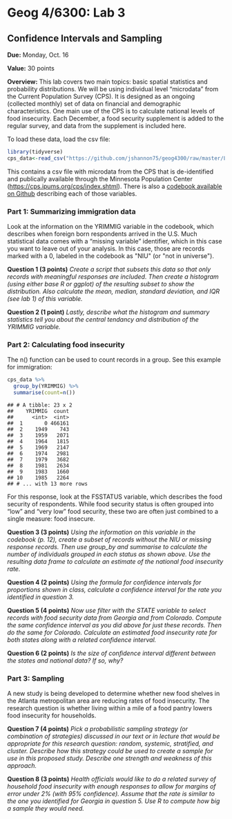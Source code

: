 Geog 4/6300: Lab 3
================

Confidence Intervals and Sampling
---------------------------------

**Due:** Monday, Oct. 16

**Value:** 30 points

**Overview:** This lab covers two main topics: basic spatial statistics and probability distributions. We will be using individual level “microdata” from the Current Population Survey (CPS). It is designed as an ongoing (collected monthly) set of data on financial and demographic characteristics. One main use of the CPS is to calculate national levels of food insecurity. Each December, a food security supplement is added to the regular survey, and data from the supplement is included here.

To load these data, load the csv file:

``` r
library(tidyverse)
cps_data<-read_csv("https://github.com/jshannon75/geog4300/raw/master/Labs/Lab%203-Confidence%20intervals%20Sampling/IPUMS_CPS_FoodSec.csv")
```

This contains a csv file with microdata from the CPS that is de-identified and publically available through the Minnesota Population Center (<https://cps.ipums.org/cps/index.shtml>). There is also a [codebook available on Github](https://github.com/jshannon75/geog4300/raw/master/Labs/Lab%203-Confidence%20intervals%20Sampling/IPUMS_CPS_Codebook.pdf) describing each of those variables.

### Part 1: Summarizing immigration data

Look at the information on the YRIMMIG variable in the codebook, which describes when foreign born respondents arrived in the U.S. Much statistical data comes with a “missing variable” identifier, which in this case you want to leave out of your analysis. In this case, those are records marked with a 0, labeled in the codebook as "NIU" (or "not in universe").

**Question 1 (3 points)** *Create a script that subsets this data so that only records with meaningful responses are included. Then create a histogram (using either base R or ggplot) of the resulting subset to show the distribution. Also calculate the mean, median, standard deviation, and IQR (see lab 1) of this variable.*

**Question 2 (1 point)** *Lastly, describe what the histogram and summary statistics tell you about the central tendancy and distribution of the YRIMMIG variable.*

### Part 2: Calculating food insecurity

The n() function can be used to count records in a group. See this example for immigration:

``` r
cps_data %>%
  group_by(YRIMMIG) %>%
  summarise(count=n())
```

    ## # A tibble: 23 x 2
    ##    YRIMMIG  count
    ##      <int>  <int>
    ##  1       0 466161
    ##  2    1949    743
    ##  3    1959   2071
    ##  4    1964   1815
    ##  5    1969   2147
    ##  6    1974   2981
    ##  7    1979   3682
    ##  8    1981   2634
    ##  9    1983   1660
    ## 10    1985   2264
    ## # ... with 13 more rows

For this response, look at the FSSTATUS variable, which describes the food security of respondents. While food security status is often grouped into “low” and “very low” food security, these two are often just combined to a single measure: food insecure.

**Question 3 (3 points)** *Using the information on this variable in the codebook (p. 12), create a subset of records without the NIU or missing response records. Then use group\_by and summarise to calculate the number of individuals grouped in each status as shown above. Use the resulting data frame to calculate an estimate of the national food insecurity rate.*

**Question 4 (2 points)** *Using the formula for confidence intervals for proportions shown in class, calculate a confidence interval for the rate you identified in question 3.*

**Question 5 (4 points)** *Now use filter with the STATE variable to select records with food security data from Georgia and from Colorado. Compute the same confidence interval as you did above for just these records. Then do the same for Colorado. Calculate an estimated food insecurity rate for both states along with a related confidence interval.*

**Question 6 (2 points)** *Is the size of confidence interval different between the states and national data? If so, why?*

### Part 3: Sampling

A new study is being developed to determine whether new food shelves in the Atlanta metropolitan area are reducing rates of food insecurity. The research question is whether living within a mile of a food pantry lowers food insecurity for households.

**Question 7 (4 points)** *Pick a probabilistic sampling strategy (or combination of strategies) discussed in our text or in lecture that would be appropriate for this research question: random, systemic, stratified, and cluster. Describe how this strategy could be used to create a sample for use in this proposed study. Describe one strength and weakness of this approach.*

**Question 8 (3 points)** *Health officials would like to do a related survey of household food insecurity with enough responses to allow for margins of error under 2% (with 95% confidence). Assume that the rate is similar to the one you identified for Georgia in question 5. Use R to compute how big a sample they would need.*
